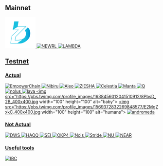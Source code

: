 
## Mainnet 
<a href="https://github.com/DanilJPG/mainnet_guides/tree/main/BeeZee"> <img src="https://github.com/bze-alphateam/bzedge/blob/bzedge/doc/imgs/bzedge-logo.png" width="100" height="100" alt="BeeZee">
<a href="https://github.com/DanilJPG/nodes_testnets/blob/main/NEWRL/Readme.md"> <img src="https://pbs.twimg.com/profile_images/1567814417630511107/MyafMY_R_400x400.png" width="100" height="100" alt="NEWRL">
<a href="https://explorer.nodestake.top/lambda/staking/lambvaloper1r0wvrml5829jadkcm75pvmu5l42kkayuztxfyh"> <img src="https://pbs.twimg.com/profile_images/1550519235411329024/XC-rLoo0_400x400.jpg" width="100" height="100" alt="LAMBDA"> 

 ## Testnet
### Actual 
<a href="https://github.com/DanilJPG/nodes_testnets/blob/main/EmpowerChain/Readme.md"> <img src="https://empower.explorers.guru/chains/empower.png" width="100" height="100" alt="EmpowerChain">
<a href="https://github.com/DanilJPG/nodes_testnets/tree/main/Nibiru%20Chain"> <img src="https://sun9-west.userapi.com/sun9-67/s/v1/ig2/Mp7n5fXFXdPi7fJPnTBmC4ap7ev1r6ovFBrNhJEKDsdtBNcBtKS9hvUJCPtiXFEw64-b-kywRqA8DpAo4SAy-QPY.jpg?size=400x400&quality=96&type=album" width="100" height="100" alt="Nibiru">
<a href="https://github.com/DanilJPG/nodes_testnets/blob/main/Aleo/Readme.md"> <img src="https://pbs.twimg.com/profile_images/1485936059707965446/qM-hjbty_400x400.png" width="100" height="100" alt="Aleo">
<a href="https://github.com/DanilJPG/nodes_testnets/blob/main/Ziesha%20Network/Readme.md"> <img src="https://avatars.githubusercontent.com/u/96166029?s=200&v=4" width="100" height="100" alt="ZIESHA">
<a href="https://github.com/DanilJPG/nodes_testnets/tree/main/Celestia"> <img src="https://api.nodes.guru/wp-content/uploads/2022/02/zZp1s7c3_400x400.jpg" width="100" height="100" alt="Celestia">
<a href="https://github.com/DanilJPG/nodes_testnets/tree/main/Manta"> <img src="https://pbs.twimg.com/profile_images/1490773577930584069/uoeUkeKe_400x400.jpg" width="100" height="100" alt="Manta">
<a href="https://github.com/DanilJPG/nodes_testnets/tree/main/Q%20blockchain"> <img src="https://pbs.twimg.com/profile_images/1628366663073640448/pj27t3hj_400x400.png" width="100" height="100" alt="Q">
 <a href="https://github.com/DanilJPG/nodes_testnets/tree/main/Nolus"> <img src="https://pbs.twimg.com/profile_images/1574676844451856386/vhK_6xp-_400x400.jpg" width="100" height="100" alt="nolus">
<a href="https://github.com/DanilJPG/nodes_testnets/tree/main/Lava%20Network"> <img src="https://pbs.twimg.com/profile_images/1628433459977850882/l4oqDz8R_400x400.jpg" width="100" height="100" alt="lava">
<a href="https://github.com/DanilJPG/nodes_testnets/tree/main/Babylon%20Chain"> <img src="https://pbs.twimg.com/profile_images/1638456012041510912/8PbsD_2B_400x400.jpg width="100" height="100" alt="baby">
<a href="https://github.com/DanilJPG/nodes_testnets/tree/main/Humans.ai"> <img src="https://pbs.twimg.com/profile_images/1569372832269848577/E2MgZxkC_400x400.jpg width="100" height="100" alt="humans">
<a href="https://github.com/DanilJPG/nodes_testnets/tree/main/Andromeda"> <img src="https://pbs.twimg.com/profile_images/1532538144817434625/UknhHKpu_400x400.jpg" width="100" height="100" alt="andromeda">
 
### Not Actual
<a href="https://github.com/DanilJPG/nodes_testnets/tree/main/DWS"> <img src="https://pbs.twimg.com/profile_images/1493898894836903938/3z3R6woi_400x400.jpg" width="100" height="100" alt="DWS">
<a href="https://github.com/DanilJPG/nodes_testnets/blob/main/HAQQ/IslamicCoin%20HAQQ.md"> <img src="https://api.nodes.guru/wp-content/uploads/2022/09/ExM0TXjk_400x400.jpg" width="100" height="100" alt="HAQQ">
<a href="https://github.com/DanilJPG/nodes_testnets/blob/main/SEI/SEI.md"> <img src="https://pbs.twimg.com/profile_images/1608883260465061888/w1Eh5L4X_400x400.jpg" width="100" height="100" alt="SEI">
<a href="https://github.com/DanilJPG/nodes_testnets/tree/main/OKP4"> <img src="https://pbs.twimg.com/profile_images/1537721318191267840/GK12zUWJ_400x400.jpg" width="100" height="100" alt="OKP4">
<a href="https://github.com/DanilJPG/nodes_testnets/blob/main/Nois/NOIS.md"> <img src="https://pbs.twimg.com/profile_images/1569281955971072000/1TVeJn3w_400x400.jpg" width="100" height="100" alt="Nois">
<a href="https://github.com/DanilJPG/nodes_testnets/blob/main/Stride/Node-testnet.md"> <img src="https://pbs.twimg.com/profile_images/1538942713965445120/S9IIkgPS_400x400.png" width="100" height="100" alt="Stride">
<a href="https://github.com/DanilJPG/nodes_testnets/tree/main/NuLink"> <img src="https://pbs.twimg.com/profile_images/1457806953116323844/q07U_zgl_400x400.jpg" width="100" height="100" alt="NU">
<a href="https://github.com/DanilJPG/nodes_testnets/blob/main/NEAR-stakewarsIII.md"> <img src="https://pbs.twimg.com/profile_images/1441304555841597440/YPwdd6cd_400x400.jpg" width="100" height="100" alt="NEAR">

  
### Useful tools
<a href="https://github.com/DanilJPG/nodes_testnets/blob/main/IBC(hermes%2Cv2%20go).md"> <img src="https://pbs.twimg.com/profile_images/1241251029871521793/vhySd2qZ_400x400.jpg" width="100" height="100" alt="IBC">
